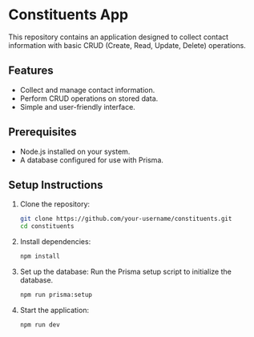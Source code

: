 # Constituents App

This repository contains an application designed to collect contact information with basic CRUD (Create, Read, Update, Delete) operations.

## Features

- Collect and manage contact information.
- Perform CRUD operations on stored data.
- Simple and user-friendly interface.

## Prerequisites

- Node.js installed on your system.
- A database configured for use with Prisma.

## Setup Instructions

1. Clone the repository:
    ```bash
    git clone https://github.com/your-username/constituents.git
    cd constituents
    ```

2. Install dependencies:
    ```bash
    npm install
    ```

3. Set up the database:
    Run the Prisma setup script to initialize the database.
    ```bash
    npm run prisma:setup
    ```

4. Start the application:
    ```bash
    npm run dev
    ```